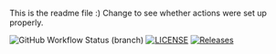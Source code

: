 This is the readme file :)
Change to see whether actions were set up properly.

![GitHub Workflow Status (branch)](https://img.shields.io/github/actions/workflow/status/SpleenPeen/sem/main.yml?branch=master)
[![LICENSE](https://img.shields.io/github/license/SpleenPeen/sem.svg?style=flat-square)](https://github.com/SpleenPeen/sem/blob/master/LICENSE)
[![Releases](https://img.shields.io/github/release/SpleenPeen/sem/all.svg?style=flat-square)](https://github.com/SpleenPeen/sem/releases)